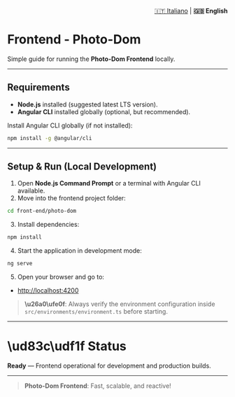<p align="right">
  <a href="./README.md">🇮🇹 Italiano</a> |
  <strong>🇬🇧 English</strong>
</p>

# Frontend - Photo-Dom

Simple guide for running the **Photo-Dom Frontend** locally.

---

## Requirements

- **Node.js** installed (suggested latest LTS version).
- **Angular CLI** installed globally (optional, but recommended).

Install Angular CLI globally (if not installed):

```bash
npm install -g @angular/cli
```

---

## Setup & Run (Local Development)

1. Open **Node.js Command Prompt** or a terminal with Angular CLI available.
2. Move into the frontend project folder:

```bash
cd front-end/photo-dom
```

3. Install dependencies:

```bash
npm install
```

4. Start the application in development mode:

```bash
ng serve
```

5. Open your browser and go to:

- [http://localhost:4200](http://localhost:4200)

> **\u26a0\ufe0f**: Always verify the environment configuration inside `src/environments/environment.ts` before starting.

---

# \ud83c\udf1f Status

**Ready** — Frontend operational for development and production builds.

---

> **Photo-Dom Frontend**: Fast, scalable, and reactive!
